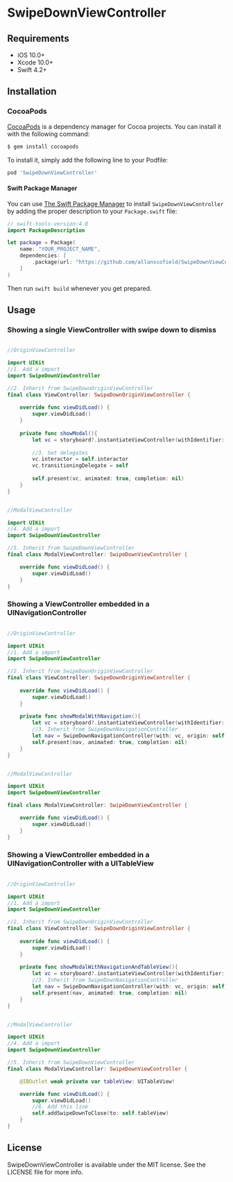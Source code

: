 # SwipeDownViewController

## Requirements

- iOS 10.0+
- Xcode 10.0+
- Swift 4.2+

## Installation

### CocoaPods

[CocoaPods](http://cocoapods.org) is a dependency manager for Cocoa projects. You can install it with the following command:

```bash
$ gem install cocoapods
```

To install it, simply add the following line to your Podfile:

```ruby
pod 'SwipeDownViewController'
```

#### Swift Package Manager

You can use [The Swift Package Manager](https://swift.org/package-manager) to install `SwipeDownViewController` by adding the proper description to your `Package.swift` file:

```swift
// swift-tools-version:4.0
import PackageDescription

let package = Package(
    name: "YOUR_PROJECT_NAME",
    dependencies: [
        .package(url: "https://github.com/allanscofield/SwipeDownViewController.git", from: "0.1.3"),
    ]
)
```
Then run `swift build` whenever you get prepared.

## Usage

### Showing a single ViewController with swipe down to dismiss

```swift

//OriginViewController

import UIKit
//1. Add a import
import SwipeDownViewController

//2. Inherit from SwipeDownOriginViewController
final class ViewController: SwipeDownOriginViewController {
    
    override func viewDidLoad() {
        super.viewDidLoad()
    }
    
    private func showModal(){
        let vc = storyboard?.instantiateViewController(withIdentifier: "ModalViewController") as! SwipeDownViewController
        
        //3. Set delegates 
        vc.interactor = self.interactor
        vc.transitioningDelegate = self
        
        self.present(vc, animated: true, completion: nil)
    }
}


//ModalViewController

import UIKit
//4. Add a import
import SwipeDownViewController

//5. Inherit from SwipeDownViewController
final class ModalViewController: SwipeDownViewController {

    override func viewDidLoad() {
        super.viewDidLoad()
    }
}

```

### Showing a ViewController embedded in a UINavigationController

```swift

//OriginViewController

import UIKit
//1. Add a import
import SwipeDownViewController

//2. Inherit from SwipeDownOriginViewController
final class ViewController: SwipeDownOriginViewController {
    
    override func viewDidLoad() {
        super.viewDidLoad()
    }
    
    private func showModalWithNavigation(){
        let vc = storyboard?.instantiateViewController(withIdentifier: "ModalViewController")
        //3. Inherit from SwipeDownNavigationController
        let nav = SwipeDownNavigationController(with: vc, origin: self)
        self.present(nav, animated: true, completion: nil)
    }
}


//ModalViewController

import UIKit
import SwipeDownViewController

final class ModalViewController: SwipeDownViewController {

    override func viewDidLoad() {
        super.viewDidLoad()
    }
}

```

### Showing a ViewController embedded in a UINavigationController with a UITableView

```swift

//OriginViewController

import UIKit
//1. Add a import
import SwipeDownViewController

//2. Inherit from SwipeDownOriginViewController
final class ViewController: SwipeDownOriginViewController {
    
    override func viewDidLoad() {
        super.viewDidLoad()
    }
    
    private func showModalWithNavigationAndTableView(){
        let vc = storyboard?.instantiateViewController(withIdentifier: "ModalTableViewController")
        //3. Inherit from SwipeDownNavigationController
        let nav = SwipeDownNavigationController(with: vc, origin: self)
        self.present(nav, animated: true, completion: nil)
    }
}


//ModalViewController

import UIKit
//4. Add a import
import SwipeDownViewController

//5. Inherit from SwipeDownViewController
final class ModalViewController: SwipeDownViewController {

    @IBOutlet weak private var tableView: UITableView!

    override func viewDidLoad() {
        super.viewDidLoad()
        //6. Add this line
        self.addSwipeDownToClose(to: self.tableView)
    }
}

```


## License

SwipeDownViewController is available under the MIT license. See the LICENSE file for more info.
